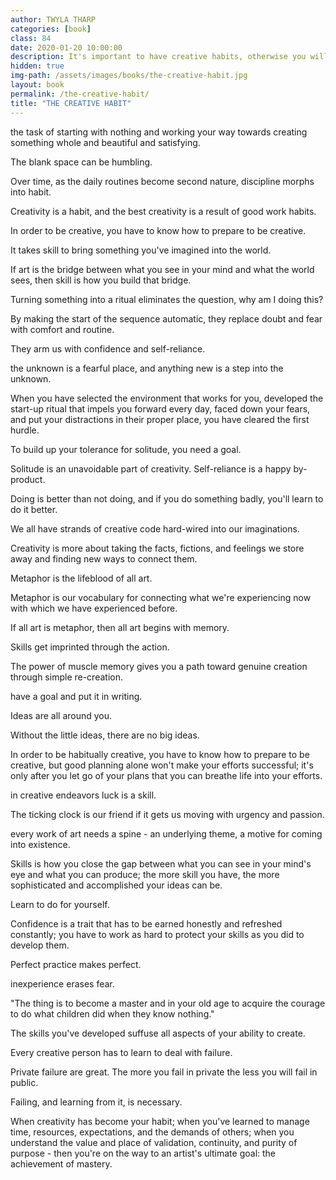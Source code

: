 ```yaml
---
author: TWYLA THARP
categories: [book]
class: 84
date: 2020-01-20 10:00:00
description: It's important to have creative habits, otherwise you will never produce anything worthwhile.
hidden: true
img-path: /assets/images/books/the-creative-habit.jpg
layout: book
permalink: /the-creative-habit/
title: "THE CREATIVE HABIT"
---
```


the task of starting with nothing and working your way towards creating something whole and beautiful and satisfying.

The blank space can be humbling.

Over time, as the daily routines become second nature, discipline morphs into habit.

Creativity is a habit, and the best creativity is a result of good work habits.

In order to be creative, you have to know how to prepare to be creative.

It takes skill to bring something you've imagined into the world.

If art is the bridge between what you see in your mind and what the world sees, then skill is how you build that bridge.

Turning something into a ritual eliminates the question, why am I doing this?

By making the start of the sequence automatic, they replace doubt and fear with comfort and routine.

They arm us with confidence and self-reliance.

the unknown is a fearful place, and anything new is a step into the unknown.

When you have selected the environment that works for you, developed the start-up ritual that impels you forward every day, faced down your fears, and put your distractions in their proper place, you have cleared the first hurdle.

To build up your tolerance for solitude, you need a goal.

Solitude is an unavoidable part of creativity. Self-reliance is a happy by-product.

Doing is better than not doing, and if you do something badly, you'll learn to do it better.

We all have strands of creative code hard-wired into our imaginations.

Creativity is more about taking the facts, fictions, and feelings we store away and finding new ways to connect them.

Metaphor is the lifeblood of all art.

Metaphor is our vocabulary for connecting what we're experiencing now with which we have experienced before.

If all art is metaphor, then all art begins with memory.

Skills get imprinted through the action.

The power of muscle memory gives you a path toward genuine creation through simple re-creation.

have a goal and put it in writing.

Ideas are all around you.

Without the little ideas, there are no big ideas.

In order to be habitually creative, you have to know how to prepare to be creative, but good planning alone won't make your efforts successful; it's only after you let go of your plans that you can breathe life into your efforts.

in creative endeavors luck is a skill.

The ticking clock is our friend if it gets us moving with urgency and passion.

every work of art needs a spine - an underlying theme, a motive for coming into existence.

Skills is how you close the gap between what you can see in your mind's eye and what you can produce; the more skill you have, the more sophisticated and accomplished your ideas can be.

Learn to do for yourself.

Confidence is a trait that has to be earned honestly and refreshed constantly; you have to work as hard to protect your skills as you did to develop them.

Perfect practice makes perfect.

inexperience erases fear.

"The thing is to become a master and in your old age to acquire the courage to do what children did when they know nothing."

The skills you've developed suffuse all aspects of your ability to create.

Every creative person has to learn to deal with failure.

Private failure are great. The more you fail in private the less you will fail in public.

Failing, and learning from it, is necessary.

When creativity has become your habit; when you've learned to manage time, resources, expectations, and the demands of others; when you understand the value and place of validation, continuity, and purity of purpose - then you're on the way to an artist's ultimate goal: the achievement of mastery.
